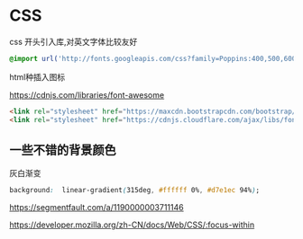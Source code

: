 # CSS

css 开头引入库,对英文字体比较友好

```css
@import url('http://fonts.googleapis.com/css?family=Poppins:400,500,600,700&display=swap');
```

html种插入图标

https://cdnjs.com/libraries/font-awesome

```html
<link rel="stylesheet" href="https://maxcdn.bootstrapcdn.com/bootstrap/3.3.7/css/bootstrap.min.css">
<link rel="stylesheet" href="https://cdnjs.cloudflare.com/ajax/libs/font-awesome/5.15.3/css/all.min.css">
```

## 一些不错的背景颜色

灰白渐变

```css
background:  linear-gradient(315deg, #ffffff 0%, #d7e1ec 94%);
```

https://segmentfault.com/a/1190000003711146

https://developer.mozilla.org/zh-CN/docs/Web/CSS/:focus-within